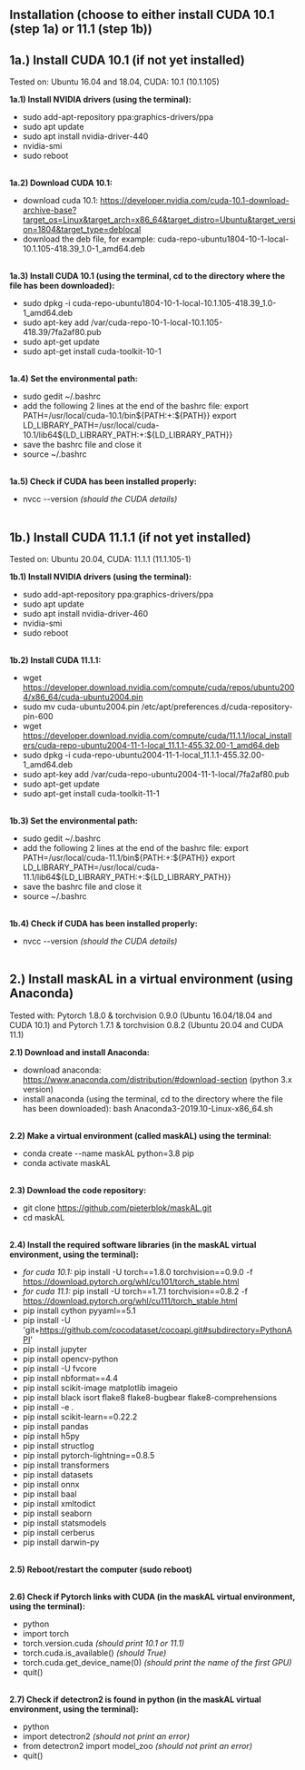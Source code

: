 ## Installation (choose to either install CUDA 10.1 (step 1a) or 11.1 (step 1b))

## 1a.) Install CUDA 10.1 (if not yet installed) 
Tested on: Ubuntu 16.04 and 18.04, CUDA: 10.1 (10.1.105)<br/> 

**1a.1) Install NVIDIA drivers (using the terminal):** 
- sudo add-apt-repository ppa:graphics-drivers/ppa
- sudo apt update
- sudo apt install nvidia-driver-440
- nvidia-smi
- sudo reboot <br/> <br/>

**1a.2) Download CUDA 10.1:** 
- download cuda 10.1: https://developer.nvidia.com/cuda-10.1-download-archive-base?target_os=Linux&target_arch=x86_64&target_distro=Ubuntu&target_version=1804&target_type=deblocal
- download the deb file, for example: cuda-repo-ubuntu1804-10-1-local-10.1.105-418.39_1.0-1_amd64.deb <br/> <br/>

**1a.3) Install CUDA 10.1 (using the terminal, cd to the directory where the file has been downloaded):** 
- sudo dpkg -i cuda-repo-ubuntu1804-10-1-local-10.1.105-418.39_1.0-1_amd64.deb
- sudo apt-key add /var/cuda-repo-10-1-local-10.1.105-418.39/7fa2af80.pub
- sudo apt-get update
- sudo apt-get install cuda-toolkit-10-1 <br/> <br/>

**1a.4) Set the environmental path:**
- sudo gedit ~/.bashrc
- add the following 2 lines at the end of the bashrc file:
export PATH=/usr/local/cuda-10.1/bin${PATH:+:${PATH}}
export LD_LIBRARY_PATH=/usr/local/cuda-10.1/lib64${LD_LIBRARY_PATH:+:${LD_LIBRARY_PATH}}
- save the bashrc file and close it
- source ~/.bashrc <br/> <br/>

**1a.5) Check if CUDA has been installed properly:**
- nvcc --version *(should the CUDA details)*<br/> <br/>


## 1b.) Install CUDA 11.1.1 (if not yet installed) 
Tested on: Ubuntu 20.04, CUDA: 11.1.1 (11.1.105-1)<br/> 

**1b.1) Install NVIDIA drivers (using the terminal):** 
- sudo add-apt-repository ppa:graphics-drivers/ppa
- sudo apt update
- sudo apt install nvidia-driver-460
- nvidia-smi
- sudo reboot <br/> <br/>

**1b.2) Install CUDA 11.1.1:** 
- wget https://developer.download.nvidia.com/compute/cuda/repos/ubuntu2004/x86_64/cuda-ubuntu2004.pin
- sudo mv cuda-ubuntu2004.pin /etc/apt/preferences.d/cuda-repository-pin-600
- wget https://developer.download.nvidia.com/compute/cuda/11.1.1/local_installers/cuda-repo-ubuntu2004-11-1-local_11.1.1-455.32.00-1_amd64.deb
- sudo dpkg -i cuda-repo-ubuntu2004-11-1-local_11.1.1-455.32.00-1_amd64.deb
- sudo apt-key add /var/cuda-repo-ubuntu2004-11-1-local/7fa2af80.pub
- sudo apt-get update
- sudo apt-get install cuda-toolkit-11-1 <br/> <br/>

**1b.3) Set the environmental path:**
- sudo gedit ~/.bashrc
- add the following 2 lines at the end of the bashrc file:
export PATH=/usr/local/cuda-11.1/bin${PATH:+:${PATH}}
export LD_LIBRARY_PATH=/usr/local/cuda-11.1/lib64${LD_LIBRARY_PATH:+:${LD_LIBRARY_PATH}}
- save the bashrc file and close it
- source ~/.bashrc <br/> <br/>

**1b.4) Check if CUDA has been installed properly:**
- nvcc --version *(should the CUDA details)*<br/> <br/>


## 2.) Install maskAL in a virtual environment (using Anaconda)
Tested with: Pytorch 1.8.0 & torchvision 0.9.0 (Ubuntu 16.04/18.04 and CUDA 10.1) and Pytorch 1.7.1 & torchvision 0.8.2 (Ubuntu 20.04 and CUDA 11.1)<br/>

**2.1) Download and install Anaconda:**
- download anaconda: https://www.anaconda.com/distribution/#download-section (python 3.x version)
- install anaconda (using the terminal, cd to the directory where the file has been downloaded): bash Anaconda3-2019.10-Linux-x86_64.sh <br/> <br/>

**2.2) Make a virtual environment (called maskAL) using the terminal:**
- conda create --name maskAL python=3.8 pip
- conda activate maskAL <br/> <br/>

**2.3) Download the code repository:**
- git clone https://github.com/pieterblok/maskAL.git
- cd maskAL <br/> <br/>

**2.4) Install the required software libraries (in the maskAL virtual environment, using the terminal):**
- *for cuda 10.1:* pip install -U torch==1.8.0 torchvision==0.9.0 -f https://download.pytorch.org/whl/cu101/torch_stable.html 
- *for cuda 11.1:* pip install -U torch==1.7.1 torchvision==0.8.2 -f https://download.pytorch.org/whl/cu111/torch_stable.html
- pip install cython pyyaml==5.1
- pip install -U 'git+https://github.com/cocodataset/cocoapi.git#subdirectory=PythonAPI'
- pip install jupyter
- pip install opencv-python
- pip install -U fvcore
- pip install nbformat==4.4
- pip install scikit-image matplotlib imageio
- pip install black isort flake8 flake8-bugbear flake8-comprehensions
- pip install -e .
- pip install scikit-learn==0.22.2
- pip install pandas
- pip install h5py
- pip install structlog
- pip install pytorch-lightning==0.8.5
- pip install transformers
- pip install datasets
- pip install onnx
- pip install baal 
- pip install xmltodict 
- pip install seaborn 
- pip install statsmodels 
- pip install cerberus 
- pip install darwin-py <br/> <br/>

**2.5) Reboot/restart the computer (sudo reboot)** <br/> <br/>

**2.6) Check if Pytorch links with CUDA (in the maskAL virtual environment, using the terminal):**
- python
- import torch
- torch.version.cuda *(should print 10.1 or 11.1)*
- torch.cuda.is_available() *(should True)*
- torch.cuda.get_device_name(0) *(should print the name of the first GPU)*
- quit() <br/> <br/>

**2.7) Check if detectron2 is found in python (in the maskAL virtual environment, using the terminal):**
- python
- import detectron2 *(should not print an error)*
- from detectron2 import model_zoo *(should not print an error)*
- quit() <br/>
